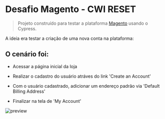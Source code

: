 # Desafio Magento - CWI RESET



> Projeto construído para testar a plataforma [Magento](https://magento.softwaretestingboard.com/) usando o Cypress.

A ideia era testar a criação de uma nova conta na plataforma:

## O cenário foi:
  - Acessar a página inicial da loja

  - Realizar o cadastro do usuário atráves do link 'Create an Account'

  - Com o usuário cadastrado, adicionar um endereço padrão via 'Default Billing Address'

  - Finalizar na tela de 'My Account'

  ![preview](../DESAFIOCWI/cypress/fixtures/Reset%20Magento.png)

